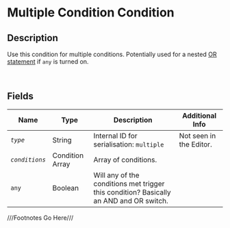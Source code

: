 Multiple Condition Condition
============= 

## Description

Use this condition for multiple conditions. Potentially used for a nested [OR statement](https://en.wikipedia.org/wiki/OR_gate) if `any` is turned on.

<br />

## Fields

| Name     | Type   | Description | Additional Info |
| -------- | ------ | ----------- | --------------- |
| *`type`* | String |      Internal ID for serialisation: `multiple`       |         Not seen in the Editor.        |
| *`conditions`* | Condition Array |      Array of conditions.       |                 |
| `any` | Boolean |      Will any of the conditions met trigger this condition? Basically an AND and OR switch.       |                 |

///Footnotes Go Here///

[^-1]: Fields in *italics* are required for the Object to be valid.  
